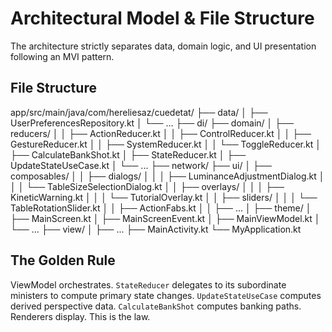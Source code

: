 # Architectural Model & File Structure

The architecture strictly separates data, domain logic, and UI presentation following an MVI pattern.

## File Structure

app/src/main/java/com/hereliesaz/cuedetat/
├── data/
│   ├── UserPreferencesRepository.kt
│   └── ...
├── di/
├── domain/
│   ├── reducers/
│   │   ├── ActionReducer.kt
│   │   ├── ControlReducer.kt
│   │   ├── GestureReducer.kt
│   │   ├── SystemReducer.kt
│   │   └── ToggleReducer.kt
│   ├── CalculateBankShot.kt
│   ├── StateReducer.kt
│   ├── UpdateStateUseCase.kt
│   └── ...
├── network/
├── ui/
│   ├── composables/
│   │   ├── dialogs/
│   │   │   ├── LuminanceAdjustmentDialog.kt
│   │   │   └── TableSizeSelectionDialog.kt
│   │   ├── overlays/
│   │   │   ├── KineticWarning.kt
│   │   │   └── TutorialOverlay.kt
│   │   ├── sliders/
│   │   │   └── TableRotationSlider.kt
│   │   ├── ActionFabs.kt
│   │   ├── ...
│   ├── theme/
│   ├── MainScreen.kt
│   ├── MainScreenEvent.kt
│   ├── MainViewModel.kt
│   └── ...
├── view/
│   ├── ...
├── MainActivity.kt
└── MyApplication.kt


## The Golden Rule

ViewModel orchestrates. `StateReducer` delegates to its subordinate ministers to compute primary state changes. `UpdateStateUseCase` computes derived perspective data. `CalculateBankShot` computes banking paths. Renderers display. This is the law.
